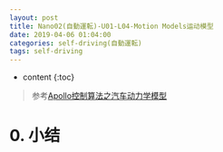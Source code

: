 ```yaml
---
layout: post
title: Nano02(自動運転)-U01-L04-Motion Models运动模型
date: 2019-04-06 01:04:00
categories: self-driving(自動運転)
tags: self-driving
---
```

* content
{:toc}

> 参考[Apollo控制算法之汽车动力学模型](https://mp.weixin.qq.com/s/G3Plo1Ogcx3s6nz_rdeKtA)

# 0. 小结